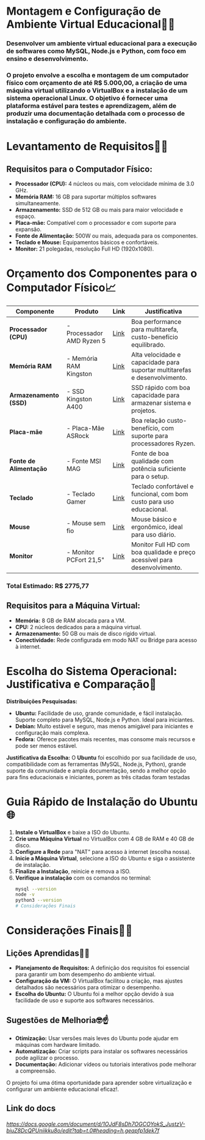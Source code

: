 # Montagem e Configuração de Ambiente Virtual Educacional🧑‍💻

### Desenvolver um ambiente virtual educacional para a execução de softwares como MySQL, Node.js e Python, com foco em ensino e desenvolvimento.

 ### O projeto envolve a escolha e montagem de um computador físico com orçamento de até R$ 5.000,00, a criação de uma máquina virtual utilizando o VirtualBox e a instalação de um sistema operacional Linux. O objetivo é fornecer uma plataforma estável para testes e aprendizagem, além de produzir uma documentação detalhada com o processo de instalação e configuração do ambiente.

# Levantamento de Requisitos🧑‍💼

## Requisitos para o Computador Físico:
- **Processador (CPU):** 4 núcleos ou mais, com velocidade mínima de 3.0 GHz.
- **Memória RAM:** 16 GB para suportar múltiplos softwares simultaneamente.
- **Armazenamento:** SSD de 512 GB ou mais para maior velocidade e espaço.
- **Placa-mãe:** Compatível com o processador e com suporte para expansão.
- **Fonte de Alimentação:** 500W ou mais, adequada para os componentes.
- **Teclado e Mouse:** Equipamentos básicos e confortáveis.
- **Monitor:** 21 polegadas, resolução Full HD (1920x1080).



# Orçamento dos Componentes para o Computador Físico📈

| **Componente**        | **Produto**                                  | **Link**                                                      | **Justificativa**                                                                 |
|-----------------------|----------------------------------------------|--------------------------------------------------------------|----------------------------------------------------------------------------------|
| **Processador (CPU)**  | - Processador AMD Ryzen 5                                      | [Link](https://www.kabum.com.br/produto/320799/processador) | Boa performance para multitarefa, custo-benefício equilibrado.                    |
| **Memória RAM**       | - Memória RAM Kingston                                       | [Link](https://www.kabum.com.br/produto/172365/memoria-ram-kingston) | Alta velocidade e capacidade para suportar multitarefas e desenvolvimento.       |
| **Armazenamento (SSD)**| - SSD Kingston A400                                          | [Link](https://www.kabum.com.br/produto/85198/ssd-kingston-a400-480gb)  | SSD rápido com boa capacidade para armazenar sistema e projetos.                 |
| **Placa-mãe**         | - Placa-Mãe ASRock                                           | [Link](https://www.kabum.com.br/produto/111107/placa-mae-)  | Boa relação custo-benefício, com suporte para processadores Ryzen.              |
| **Fonte de Alimentação**| -  Fonte MSI MAG                                         | [Link](https://www.kabum.com.br/produto/369658/fonte-msi-mag-a650bn-650w-80-plus-bronze)  | Fonte de boa qualidade com potência suficiente para o setup.                     |
| **Teclado**           | - Teclado Gamer                                         | [Link](https://www.kabum.com.br/produto/416202/teclado-gamer)  | Teclado confortável e funcional, com bom custo para uso educacional.         
| **Mouse**             | -  Mouse sem fio                                         | [Link](https://www.amazon.com.br/dp/B01K92Z3OQ?) | Mouse básico e ergonômico, ideal para uso diário.                                |
| **Monitor**           | -  Monitor PCFort 21,5"                                         | [Link](https://www.kabum.com.br/produto/645007/monitor-pcfort)  | Monitor Full HD com boa qualidade e preço acessível para desenvolvimento.        |
### **Total Estimado:** R$ 2775,77

## Requisitos para a Máquina Virtual:
- **Memória:** 8 GB de RAM alocada para a VM.
- **CPU:** 2 núcleos dedicados para a máquina virtual.
- **Armazenamento:** 50 GB ou mais de disco rígido virtual.
- **Conectividade:** Rede configurada em modo NAT ou Bridge para acesso à internet.

# Escolha do Sistema Operacional: Justificativa e Comparação🤖

**Distribuições Pesquisadas:**

- **Ubuntu:** Facilidade de uso, grande comunidade, e fácil instalação. Suporte completo para MySQL, Node.js e Python. Ideal para iniciantes.
- **Debian:** Muito estável e seguro, mas menos amigável para iniciantes e configuração mais complexa.
- **Fedora:** Oferece pacotes mais recentes, mas consome mais recursos e pode ser menos estável.

**Justificativa da Escolha:**
O **Ubuntu** foi escolhido por sua facilidade de uso, compatibilidade com as ferramentas (MySQL, Node.js, Python), grande suporte da comunidade e ampla documentação, sendo a melhor opção para fins educacionais e iniciantes, porem as três citadas foram testadas
# Guia Rápido de Instalação do Ubuntu🌐

1. **Instale o VirtualBox** e baixe a ISO do Ubuntu.
2. **Crie uma Máquina Virtual** no VirtualBox com 4 GB de RAM e 40 GB de disco.
3. **Configure a Rede** para "NAT" para acesso à internet (escolha nossa).
4. **Inicie a Máquina Virtual**, selecione a ISO do Ubuntu e siga o assistente de instalação.
5. **Finalize a Instalação**, reinicie e remova a ISO.
6. **Verifique a instalação** com os comandos no terminal:
   ```bash
   mysql --version
   node -v
   python3 --version
   # Considerações Finais
# Considerações Finais👨‍🏫

## Lições Aprendidas🧑‍💼
- **Planejamento de Requisitos:** A definição dos requisitos foi essencial para garantir um bom desempenho do ambiente virtual.
- **Configuração da VM:** O VirtualBox facilitou a criação, mas ajustes detalhados são necessários para otimizar o desempenho.
- **Escolha do Ubuntu:** O Ubuntu foi a melhor opção devido à sua facilidade de uso e suporte aos softwares necessários.

## Sugestões de Melhoria🤓☝️
- **Otimização:** Usar versões mais leves do Ubuntu pode ajudar em máquinas com hardware limitado.
- **Automatização:** Criar scripts para instalar os softwares necessários pode agilizar o processo.
- **Documentação:** Adicionar vídeos ou tutoriais interativos pode melhorar a compreensão.

O projeto foi uma ótima oportunidade para aprender sobre virtualização e configurar um ambiente educacional eficaz!.
## Link do docs

###### https://docs.google.com/document/d/1OJdF8sDh7OGCOYokS_JustzV-biuZ8DcQPUniikku8o/edit?tab=t.0#heading=h.geapfp1dek7f
